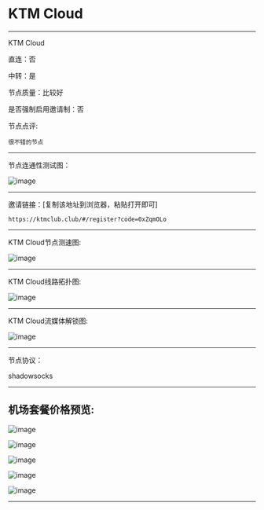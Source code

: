 # KTM Cloud

-------------------------

KTM Cloud

直连：否

中转：是

节点质量：比较好

是否强制启用邀请制：否

节点点评:

    很不错的节点

-------------------------

节点连通性测试图：

![image](/img/72.png)

-------------------------

邀请链接：[复制该地址到浏览器，粘贴打开即可]

    https://ktmclub.club/#/register?code=0xZqmOLo

-------------------------

KTM Cloud节点测速图:

![image](/img/73.png)

-------------------------

KTM Cloud线路拓扑图:

![image](/img/74.png)

-------------------------

KTM Cloud流媒体解锁图:

![image](/img/75.png)

-------------------------

节点协议：

shadowsocks

-------------------------

## 机场套餐价格预览:

![image](/price/ktm/1.png)

![image](/price/ktm/2.png)

![image](/price/ktm/3.png)

![image](/price/ktm/4.png)

![image](/price/ktm/5.png)

-------------------------
